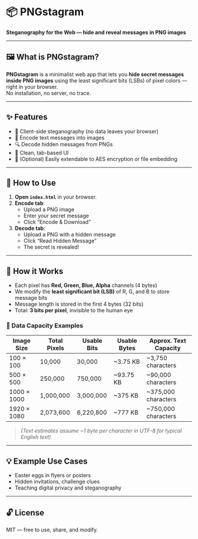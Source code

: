 # 📦 PNGstagram

**Steganography for the Web — hide and reveal messages in PNG images**

---

## 🖼 What is PNGstagram?

**PNGstagram** is a minimalist web app that lets you **hide secret messages inside PNG images** using the least significant bits (LSBs) of pixel colors — right in your browser.  
No installation, no server, no trace.

---

## ✨ Features

- 🧠 Client-side steganography (no data leaves your browser)
- 📝 Encode text messages into images
- 🔍 Decode hidden messages from PNGs
- 🎨 Clean, tab-based UI
- 🔐 (Optional) Easily extendable to AES encryption or file embedding

---

## 🚀 How to Use

1. **Open `index.html`** in your browser.
2. **Encode tab**:
   - Upload a PNG image
   - Enter your secret message
   - Click “Encode & Download”
3. **Decode tab**:
   - Upload a PNG with a hidden message
   - Click “Read Hidden Message”
   - The secret is revealed!

---

## 🧪 How it Works

- Each pixel has **Red, Green, Blue, Alpha** channels (4 bytes)
- We modify the **least significant bit (LSB)** of R, G, and B to store message bits
- Message length is stored in the first 4 bytes (32 bits)
- Total: **3 bits per pixel**, invisible to the human eye

### 🧮 Data Capacity Examples

| Image Size    | Total Pixels | Usable Bits | Usable Bytes | Approx. Text Capacity |
|---------------|--------------|-------------|--------------|------------------------|
| 100 × 100     | 10,000       | 30,000      | ~3.75 KB     | ~3,750 characters      |
| 500 × 500     | 250,000      | 750,000     | ~93.75 KB    | ~90,000 characters     |
| 1000 × 1000   | 1,000,000    | 3,000,000   | ~375 KB      | ~375,000 characters    |
| 1920 × 1080   | 2,073,600    | 6,220,800   | ~777 KB      | ~750,000 characters    |

> *(Text estimates assume ~1 byte per character in UTF-8 for typical English text)*

---

## 💡 Example Use Cases

- Easter eggs in flyers or posters  
- Hidden invitations, challenge clues  
- Teaching digital privacy and steganography  

---

## 🔓 License

MIT — free to use, share, and modify.
